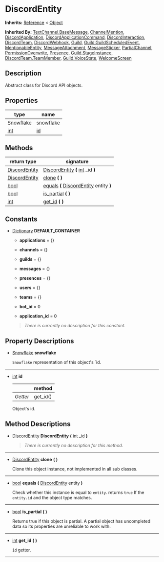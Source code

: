   
# DiscordEntity
  
**Inherits:** [Reference](https://docs.godotengine.org/en/3.5/classes/class_reference.html) < [Object](https://docs.godotengine.org/en/3.5/classes/class_object.html)  
  
**Inherited By:** [TextChannel.BaseMessage](./class_textchannel.md#basemessage), [ChannelMention](./class_channelmention.md), [DiscordApplication](./class_discordapplication.md), [DiscordApplicationCommand](./class_discordapplicationcommand.md), [DiscordInteraction](./class_discordinteraction.md), [DiscordTeam](./class_discordteam.md), [DiscordWebhook](./class_discordwebhook.md), [Guild](./class_guild.md), [Guild.GuildScheduledEvent](./class_guild.md#guildscheduledevent), [MentionableEntity](./class_mentionableentity.md), [MessageAttachment](./class_messageattachment.md), [MessageSticker](./class_messagesticker.md), [PartialChannel](./class_partialchannel.md), [PermissionOverwrite](./class_permissionoverwrite.md), [Presence](./class_presence.md), [Guild.StageInstance](./class_guild.md#stageinstance), [DiscordTeam.TeamMember](./class_discordteam.md#teammember), [Guild.VoiceState](./class_guild.md#voicestate), [WelcomeScreen](./class_welcomescreen.md)  
  
## Description
  
Abstract class for Discord API objects.  
  
## Properties
  
| type                                                              | name                             |
|-------------------------------------------------------------------|----------------------------------|
| [Snowflake](./class_snowflake.md)                                 | [snowflake](#property-snowflake) |
| [int](https://docs.godotengine.org/en/3.5/classes/class_int.html) | [id](#property-id)               |  
  
## Methods
  
| return type                                                         | signature                                                                                                                 |
|---------------------------------------------------------------------|---------------------------------------------------------------------------------------------------------------------------|
| [DiscordEntity](./class_discordentity.md)                           | [DiscordEntity](#method-DiscordEntity) **(** [int](https://docs.godotengine.org/en/3.5/classes/class_int.html) \_id **)** |
| [DiscordEntity](./class_discordentity.md)                           | [clone](#method-clone) **(**  **)**                                                                                       |
| [bool](https://docs.godotengine.org/en/3.5/classes/class_bool.html) | [equals](#method-equals) **(** [DiscordEntity](./class_discordentity.md) entity **)**                                     |
| [bool](https://docs.godotengine.org/en/3.5/classes/class_bool.html) | [is\_partial](#method-is-partial) **(**  **)**                                                                            |
| [int](https://docs.godotengine.org/en/3.5/classes/class_int.html)   | [get\_id](#method-get-id) **(**  **)**                                                                                    |  
  
## Constants
  
- [Dictionary](https://docs.godotengine.org/en/3.5/classes/class_dictionary.html) **DEFAULT\_CONTAINER**  
  
	- **applications** = {}  

	- **channels** = {}  

	- **guilds** = {}  

	- **messages** = {}  

	- **presences** = {}  

	- **users** = {}  

	- **teams** = {}  

	- **bot\_id** = 0  

	- **application\_id** = 0  

  
	> *There is currently no description for this constant.*
  
  
## Property Descriptions
  
- <a name="property-snowflake"></a>[Snowflake](./class_snowflake.md) **snowflake**  
  
	`Snowflake` representation of this object's `id.  
________________

- 	<a name="property-id"></a>[int](https://docs.godotengine.org/en/3.5/classes/class_int.html) **id**  
	  
	|          | method    |
	|----------|-----------|
	| *Getter* | get\_id() |  
  
	Object's id.
  
  
## Method Descriptions
  
- <a name="method-DiscordEntity"></a>[DiscordEntity](./class_discordentity.md) **DiscordEntity** **(** [int](https://docs.godotengine.org/en/3.5/classes/class_int.html) \_id **)**  
  
	> *There is currently no description for this method.*  
________________

- <a name="method-clone"></a>[DiscordEntity](./class_discordentity.md) **clone** **(**  **)**  
  
	Clone this object instance, not implemented in all sub classes.  
________________

- <a name="method-equals"></a>[bool](https://docs.godotengine.org/en/3.5/classes/class_bool.html) **equals** **(** [DiscordEntity](./class_discordentity.md) entity **)**  
  
	Check whether this instance is equal to `entity`.
	returns `true` If the `entity.id` and the object type matches.  
________________

- <a name="method-is-partial"></a>[bool](https://docs.godotengine.org/en/3.5/classes/class_bool.html) **is\_partial** **(**  **)**  
  
	Returns true if this object is partial. A partial object has uncompleted data
	so its properties are unreliable to work with.  
________________

- <a name="method-get-id"></a>[int](https://docs.godotengine.org/en/3.5/classes/class_int.html) **get\_id** **(**  **)**  
  
	`id` getter.  
________________

  
